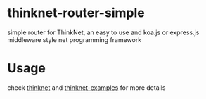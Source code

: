 # thinknet-router-simple
simple router for ThinkNet, an easy to use and koa.js or express.js middleware style net programming framework

# Usage

check [thinknet](/imnemo/thinknet) and [thinknet-examples](/imnemo/thinknet-examples) for more details
